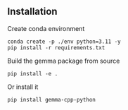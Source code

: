 ## Installation

Create conda environment
```
conda create -p ./env python=3.11 -y
pip install -r requirements.txt
```

Build the gemma package from source
```
pip install -e .
```
Or install it
```
pip install gemma-cpp-python
```